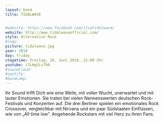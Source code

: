 ```yaml
---
layout: band
title: TIDALWAVE


#website: https://www.facebook.com/itsatidalwave/
website: http://www.tidalwaveofficial.com/
style: Alternative Rock
#logo:
picture: tidalwave.jpg
year: 2018
day: friday
stagetime: Freitag, 29. Juni 2018, 21:00 Uhr
youtube: i7LHq5Lv7h0
#soundcloud:
#spotify:
#bandcamp:
---
```


Ihr Sound trifft Dich wie eine Welle, mit voller Wucht, unerwartet und mit
lauter Emotionen. Sie traten bei vielen Nennenswerten deutschen Rock-Festivals
und Konzerten auf. Die drei Berliner spielen ein emotionales Rock Crossover,
vergleichbar mit Nirvana und ein paar Südstaaten Einflüssen, wie von „All time
low”. Angehende Rockstars mit viel Herz zu ihren Fans.
